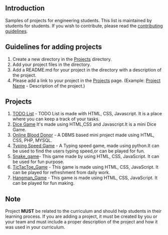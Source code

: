 ## Introduction
Samples of projects for engineering students. This list is maintained by students for students. If you wish to contribute, please read the [contributing guidelines](CONTRIBUTING.md).

## Guidelines for adding projects
1. Create a new directory in the [Projects](./Projects) directory.
2. Add your project files in the directory.
3. Add a README.md for your project in the directory with a description of the project.
4. Please add a link to your project in the [Projects](./Projects/PROJECTS.md) page. (Example: [Project Name](./Projects/ProjectName/README.md) - Description of the project.)

## Projects
1. [TODO List](./TODO%20List/README.md) - TODO List is made with HTML, CSS, Javascript. It is a place where you can keep a track of your tasks.
2. [Dice Game](./Dicee%20Challenge%20-%20Starting%20Files/README.md) It's made using HTML,CSS and Javascript.It is a mini Dice  Game.
3. [Online Blood Donor](./OnlineBloodDonor/README.md) - A DBMS based mini project made using HTML, CSS, PHP, MYSQL.
4. [Typing Speed Game](./Typing_speed_game/README.md) - A Typing speed game, made using python.It can be used to find the users typing speed,or can be played for fun.
5. [Snake_game](./Snake_Game/README.md)- This game made by using HTML, CSS, JavaScript. It can be used for fun purpose.
6. [TicTacToe_Game](./TicTacToe_Game/README.md) - This game is made using HTML, CSS, JavaScript. It can be played for refreshment from daily work.
7. [Hangman_Game](./Hangman_Game/README.md) - This game is made using HTML, CSS, JavaScript. It can be played for fun making.

## Note
Project **MUST** be related to the curriculum and should help students in their learning process. If you are adding a project, it must be created by you or your team and must include a proper description of the project and how it was used in your curriculum.

